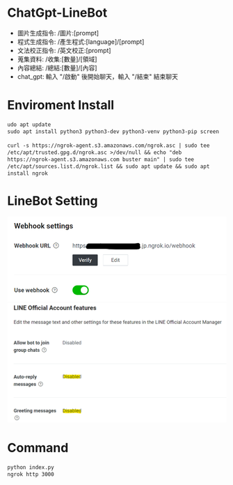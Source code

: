 # ChatGpt-LineBot
  - 圖片生成指令: /圖片:[prompt]
  - 程式生成指令: /產生程式:[language]/[prompt]
  - 文法校正指令: /英文校正:[prompt]
  - 蒐集資料: /收集:[數量]/[領域]
  - 內容總結: /總結:[數量]/[內容]
  - chat_gpt: 輸入 "/啟動" 後開始聊天，輸入 "/結束" 結束聊天


# Enviroment Install
```linux
udo apt update
sudo apt install python3 python3-dev python3-venv python3-pip screen

curl -s https://ngrok-agent.s3.amazonaws.com/ngrok.asc | sudo tee /etc/apt/trusted.gpg.d/ngrok.asc >/dev/null && echo "deb https://ngrok-agent.s3.amazonaws.com buster main" | sudo tee /etc/apt/sources.list.d/ngrok.list && sudo apt update && sudo apt install ngrok
```

# LineBot Setting
![add webhook link](https://github.com/Wunoodles/ChatGpt-LineBot/blob/main/image/1.png)
![close auto reply](https://github.com/Wunoodles/ChatGpt-LineBot/blob/main/image/2.png)
# Command
```
python index.py
ngrok http 3000
```
